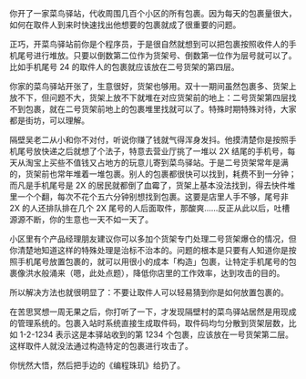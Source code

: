 你开了一家菜鸟驿站，代收周围几百个小区的所有包裹。因为每天的包裹量很大，如何在取件人到来时快速找出他想要的包裹就成了很重要的问题。

正巧，开菜鸟驿站前你是个程序员，于是很自然就想到可以把包裹按照收件人的手机尾号进行堆放。只要以倒数第二位作为货架号、倒数第一位作为层号就可以了。比如手机尾号 24 的取件人的包裹就应该放在二号货架的第四层。

你家的菜鸟驿站开张了，生意很好，货架也够用。双十一期间虽然包裹多、货架上放不下，但问题不大，货架上放不下就堆在对应货架前的地上：二号货架第四层找不到包裹，就在二号货架前地上的包裹堆里找就可以了。特殊时期特殊对待，大家都是街坊，可以理解。

隔壁吴老二从小和你不对付，听说你赚了钱就气得浑身发抖。他摸清楚你是按照手机尾号放快递之后就想了个法子，特意去营业厅挑了一堆以 2X 结尾的手机号，每天从淘宝上买些不值钱又占地方的玩意儿寄到菜鸟驿站。于是二号货架常年是满的，货架前也常年堆着一堆包裹。别人的包裹都很快可以找到，耗费不到一分钟；而凡是手机尾号是 2X 的居民就都倒了血霉了，货架上基本没法找到，得去快件堆里一个个翻，每次不花个五六分钟别想找到包裹。这要是店里人手不够，尾号非 2X 的人还排队排在几个 2X 尾号的人后面取件，那酸爽……反正从此以后，吐槽源源不断，你的生意也一天不如一天了。

小区里有个产品经理朋友建议你可以多加个货架专门处理二号货架爆仓的情况，但你清楚地知道这样的特殊处理是治标不治本的。问题的根本是只要有人知道你是按照手机尾号放置包裹的，就可以用很小的成本「构造」包裹，让特定手机尾号的包裹像洪水般涌来（嗯，此处点题），降低你店里的工作效率，达到攻击的目的。

所以解决方法也就很明显了：不要让取件人可以轻易猜到你是如何放置包裹的。

在苦思冥想一周无果之后，你打听了一下，才发现隔壁村的菜鸟驿站居然是用现成的管理系统的。包裹入站时系统直接生成取件码，取件码均匀分散到货架层数，比如 1-2-1234 表示这是本驿站收到的第 1234 个包裹，应该放在一号货架第二层。这样取件人就没法通过构造特定的包裹进行攻击了。

你恍然大悟，然后把手边的《编程珠玑》给扔了。